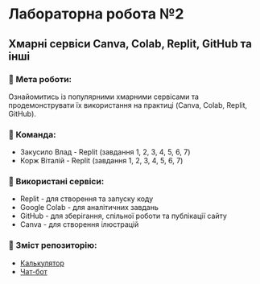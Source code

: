 # Лабораторна робота №2  
## Хмарні сервіси Canva, Colab, Replit, GitHub та інші  

### 🎯 Мета роботи:
Ознайомитись із популярними хмарними сервісами та продемонструвати їх використання на практиці (Canva, Colab, Replit, GitHub).  

### 👥 Команда:
- Закусило Влад - Replit (завдання 1, 2, 3, 4, 5, 6, 7)
- Корж Віталій - Replit (завдання 1, 2, 3, 4, 5, 6, 7)

### 🧰 Використані сервіси:
- Replit - для створення та запуску коду  
- Google Colab - для аналітичних завдань  
- GitHub - для зберігання, спільної роботи та публікації сайту  
- Canva - для створення ілюстрацій  

### 📂 Зміст репозиторію:
- [Калькулятор](https://replit.com/@63945718d/Calculator#main.py
)
- [Чат-бот](https://replit.com/@hhxnfuncfu491/chatbotproject?v=1#main.
)
